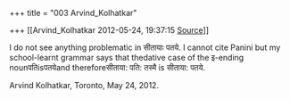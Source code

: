 +++
title = "003 Arvind_Kolhatkar"

+++
[[Arvind_Kolhatkar	2012-05-24, 19:37:15 [Source](https://groups.google.com/g/samskrita/c/1ecxRWwFHos)]]



I do not see anything problematic in सीतायाः पतये. I cannot cite Panini but my school-learnt grammar says that thedative case of the इ-ending nounपतिisपतयेand thereforeसीताया: पति: तस्मै is सीताया: पतये.

  

Arvind Kolhatkar, Toronto, May 24, 2012.

